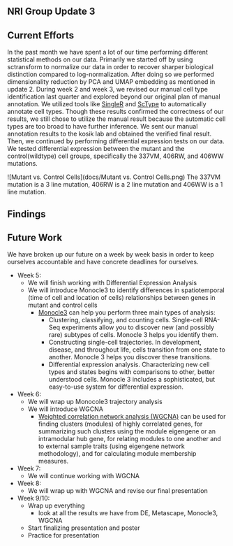 
## NRI Group Update 3

## Current Efforts 
In the past month we have spent a lot of our time performing different statistical methods on our data. Primarily we started off by using sctransform to normalize our data in order to recover sharper biological distinction compared to log-normalization. After doing so we performed dimensionality reduction by PCA and UMAP embedding as mentioned in update 2. During week 2 and week 3, we revised our manual cell type identification last quarter and explored beyond our original plan of manual annotation. We utilized tools like [SingleR](https://bioconductor.org/packages/release/bioc/html/SingleR.html) and [ScType](http://session.asuscomm.com/) to automatically annotate cell types. Though these results confirmed the correctness of our results, we still chose to utilize the manual result because the automatic cell types are too broad to have further inference. We sent our manual annotation results to the kosik lab and obtained the verified final result. Then, we continued by performing differential expression tests on our data. We tested differential expression between the mutant and the control(wildtype) cell groups, specifically the 337VM, 406RW, and 406WW mutations. 

![Mutant vs. Control Cells](docs/Mutant vs. Control Cells.png)
The 337VM mutation is a 3 line mutation, 406RW is a 2 line mutation and 406WW is a 1 line mutation.

## Findings

## Future Work
We have broken up our future on a week by week basis in order to keep ourselves accountable and have concrete deadlines for ourselves. 
- Week 5: 
  - We will finish working with Differential Expression Analysis
  - We will introduce Monocle3 to identify differences in spatiotemporal (time of cell and location of cells) relationships between genes in mutant and control cells
    - [Monocle3](https://cole-trapnell-lab.github.io/monocle3/) can help you perform three main types of analysis:
      - Clustering, classifying, and counting cells. Single-cell RNA-Seq experiments allow you to discover new (and possibly rare) subtypes of cells. Monocle 3 helps you identify them.
      - Constructing single-cell trajectories. In development, disease, and throughout life, cells transition from one state to another. Monocle 3 helps you discover these transitions.
      - Differential expression analysis. Characterizing new cell types and states begins with comparisons to other, better understood cells. Monocle 3 includes a sophisticated, but easy-to-use system for differential expression.
- Week 6: 
  - We will wrap up Monocole3 trajectory analysis
  - We will introduce WGCNA
    - [Weighted correlation network analysis (WGCNA)](https://horvath.genetics.ucla.edu/html/CoexpressionNetwork/Rpackages/WGCNA/) can be used for finding clusters (modules) of highly correlated genes, for summarizing such clusters using the module eigengene or an intramodular hub gene, for relating modules to one another and to external sample traits (using eigengene network methodology), and for calculating module membership measures. 
- Week 7: 
  - We will continue working with WGCNA
- Week 8:
  - We will wrap up with WGCNA and revise our final presentation
- Week 9/10:
  - Wrap up everything
    - look at all the results we have from DE, Metascape, Monocle3, WGCNA
  - Start finalizing presentation and poster 
  - Practice for presentation
